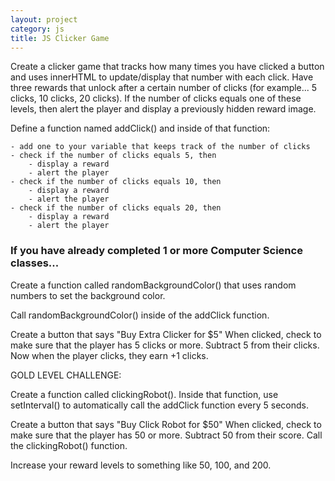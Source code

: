 ```yaml
---
layout: project
category: js
title: JS Clicker Game
---
```

Create a clicker game that tracks how many times you have clicked a button and uses innerHTML to update/display that number with each click. Have three rewards that unlock after a certain number of clicks (for example... 5 clicks, 10 clicks, 20 clicks). If the number of clicks equals one of these levels, then alert the player and display a previously hidden reward image.

Define a function named addClick() and inside of that function:

    - add one to your variable that keeps track of the number of clicks
    - check if the number of clicks equals 5, then
        - display a reward
        - alert the player
    - check if the number of clicks equals 10, then
        - display a reward
        - alert the player
    - check if the number of clicks equals 20, then
        - display a reward
        - alert the player  

### If you have already completed 1 or more Computer Science classes...

Create a function called randomBackgroundColor() that uses random numbers to set the background color.

Call randomBackgroundColor() inside of the addClick function.

Create a button that says "Buy Extra Clicker for $5"  When clicked, check to make sure that the player has 5 clicks or more. Subtract 5 from their clicks. Now when the player clicks, they earn +1 clicks.

GOLD LEVEL CHALLENGE:

Create a function called clickingRobot(). Inside that function, use setInterval() to automatically call the addClick function every 5 seconds.

Create a button that says "Buy Click Robot for $50"  When clicked, check to make sure that the player has 50 or more. Subtract 50 from their score. Call the clickingRobot() function.

Increase your reward levels to something like 50, 100, and 200.
